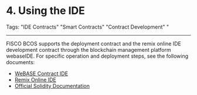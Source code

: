 # 4. Using the IDE
Tags: "IDE Contracts" "Smart Contracts" "Contract Development" "

----

FISCO BCOS supports the deployment contract and the remix online IDE development contract through the blockchain management platform webaseIDE. For specific operation and deployment steps, see the following documents:
- [WeBASE Contract IDE](https://webasedoc.readthedocs.io/zh_CN/latest/docs/WeBASE/quick-start.html?highlight=%E5%90%88%E7%BA%A6IDE#id3)
- [Remix Online IDE](https://remix.ethereum.org/)
- [Official Solidity Documentation](https://solidity.readthedocs.io/en/latest/)
